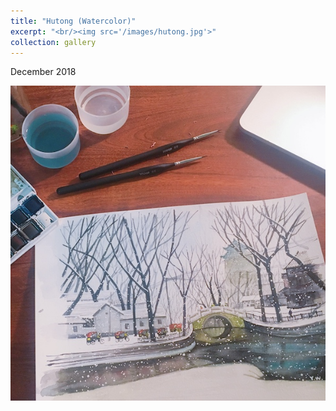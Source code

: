 ```yaml
---
title: "Hutong (Watercolor)"
excerpt: "<br/><img src='/images/hutong.jpg'>"
collection: gallery
---
```


December 2018

<img src='/images/hutong.jpg'>